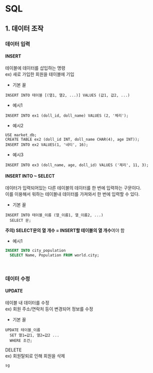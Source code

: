 # SQL

## 1. 데이터 조작 

### 데이터 입력

#### INSERT<br>
테이블에 데이터를 삽입하는 명령<bR>
ex) 새로 가입한 회원을 테이블에 기입<BR>
  
* 기본 꼴
```mysql
INSERT INTO 테이블 [(열1, 열2, ...)] VALUES (값1, 값2, ...)
```
  
* 예시1
```MYSQL
INSERT INTO ex1 (doll_id, doll_name) VALUES (2, '체리');
```
  
* 예시2
```mysql
USE market_db;
CREATE TABLE ex2 (doll_id INT, doll_name CHAR(4), age INT));
INSERT INTO ex2 VALUES(1, '네티', 16);
```
  
* 예시3
```MYSQL
INSERT INTO ex3 (doll_name, age, doll_id) VALUES ('제리', 11, 3);  
```  
 
  
#### INSERT INTO ~ SELECT
데이터가 입력되어있는 다른 테이블의 데이터를 한 번에 입력하는 구문이다.<BR>
이를 이용해서 워하는 테이블내 데이터를 가져와서 한 번에 입력할 수 있다.
  
* 기본 꼴 
```MYSQL
INSERT INTO 테이블_이름 (열_이름1, 열_이름2, ...)
  SELECT 문;
```
<STRONG>주의) SELECT문의 열 개수 = INSERT할 테이블의 열 개수</STRONG>여야 함<BR>

* 예시1
```SQL
INSERT INTO city_population
  SELECT Name, Population FROM world.city;
  ```
  
  
  
  
<br>
  
### 데이터 수정   
#### UPDATE<br>
테이블 내 데이터를 수정<br>
ex) 회원 주소/연락처 등이 변경되어 정보를 수정<br>
  * 기본 꼴
```mysql
UPDATE 테이블_이름
  SET 열1=값1, 열2=값2 ...
  WHERE 조건;
```

  
  
  
  
  
DELETE<br>
ex) 회원탈퇴로 인해 회원을 삭제
```mysql
sg
```

